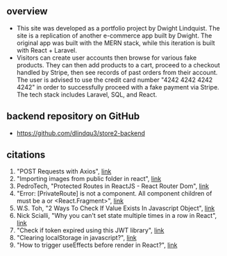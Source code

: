 ## overview 
- This site was developed as a portfolio project by Dwight Lindquist. The site is a replication of another e-commerce app built by Dwight. The original app was built with the MERN stack, while this iteration is built with React + Laravel.
- Visitors can create user accounts then browse for various fake products. They can then add products to a cart, proceed to a checkout handled by Stripe, then see records of past orders from their account. The user is advised to use the credit card number "4242 4242 4242 4242" in order to successfully proceed with a fake payment via Stripe. The tech stack includes Laravel, SQL, and React. 


## backend repository on GitHub 
- https://github.com/dlindqu3/store2-backend
  

## citations 
1. "POST Requests with Axios", [link](https://masteringjs.io/tutorials/axios/post)
2. "Importing images from public folder in react", [link](https://stackoverflow.com/questions/71881492/importing-images-from-public-folder-in-react)
3. PedroTech, "Protected Routes in ReactJS - React Router Dom", [link](https://www.youtube.com/watch?v=qnH5KNtRYEI)
4. "Error: [PrivateRoute] is not a component. All component children of must be a or <React.Fragment>", [link](https://stackoverflow.com/questions/69864165/error-privateroute-is-not-a-route-component-all-component-children-of-rou)
5. W.S. Toh, "2 Ways To Check If Value Exists In Javascript Object", [link](https://code-boxx.com/check-value-exists-in-object-javascript/)
6. Nick Scialli, "Why you can't set state multiple times in a row in React", [link](https://typeofnan.dev/why-you-cant-setstate-multiple-times-in-a-row/)
7. "Check if token expired using this JWT library", [link](https://stackoverflow.com/questions/51292406/check-if-token-expired-using-this-jwt-library)
8. "Clearing localStorage in javascript?", [link](https://stackoverflow.com/questions/7667958/clearing-localstorage-in-javascript)
9. "How to trigger useEffects before render in React?", [link](https://stackoverflow.com/questions/63711013/how-to-trigger-useeffects-before-render-in-react)


